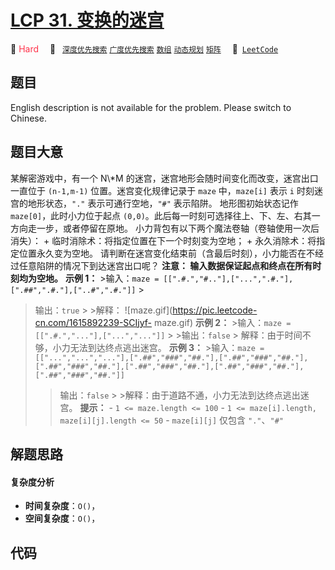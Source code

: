 # [LCP 31. 变换的迷宫](https://leetcode.cn/problems/Db3wC1)

🔴 <font color=#ff334b>Hard</font>&emsp; 🔖&ensp; [`深度优先搜索`](/tag/depth-first-search.md) [`广度优先搜索`](/tag/breadth-first-search.md) [`数组`](/tag/array.md) [`动态规划`](/tag/dynamic-programming.md) [`矩阵`](/tag/matrix.md)&emsp; 🔗&ensp;[`LeetCode`](https://leetcode.cn/problems/Db3wC1)

## 题目

English description is not available for the problem. Please switch to
Chinese.


## 题目大意

某解密游戏中，有一个 N\\*M 的迷宫，迷宫地形会随时间变化而改变，迷宫出口一直位于 `(n-1,m-1)` 位置。迷宫变化规律记录于 `maze`
中，`maze[i]` 表示 `i` 时刻迷宫的地形状态，`"."` 表示可通行空地，`"#"` 表示陷阱。 地形图初始状态记作
`maze[0]`，此时小力位于起点 `(0,0)`。此后每一时刻可选择往上、下、左、右其一方向走一步，或者停留在原地。
小力背包有以下两个魔法卷轴（卷轴使用一次后消失）： \+ 临时消除术：将指定位置在下一个时刻变为空地； \+ 永久消除术：将指定位置永久变为空地。
请判断在迷宫变化结束前（含最后时刻），小力能否在不经过任意陷阱的情况下到达迷宫出口呢？ **注意： 输入数据保证起点和终点在所有时刻均为空地。** **示例
1：** >输入：`maze = [[".#.","#.."],["...",".#."],[".##",".#."],["..#",".#."]]` >
>输出：`true` > >解释： ![maze.gif](https://pic.leetcode-cn.com/1615892239-SCIjyf-
maze.gif) **示例 2：** >输入：`maze = [[".#.","..."],["...","..."]]` > >输出：`false` >
>解释：由于时间不够，小力无法到达终点逃出迷宫。 **示例 3：** >输入：`maze =
[["...","...","..."],[".##","###","##."],[".##","###","##."],[".##","###","##."],[".##","###","##."],[".##","###","##."],[".##","###","##."]]`
> >输出：`false` > >解释：由于道路不通，小力无法到达终点逃出迷宫。 **提示：** \- `1 <= maze.length <= 100`
\- `1 <= maze[i].length, maze[i][j].length <= 50` \- `maze[i][j]` 仅包含
`"."`、`"#"`


## 解题思路

#### 复杂度分析

- **时间复杂度**：`O()`，
- **空间复杂度**：`O()`，

## 代码

```javascript

```